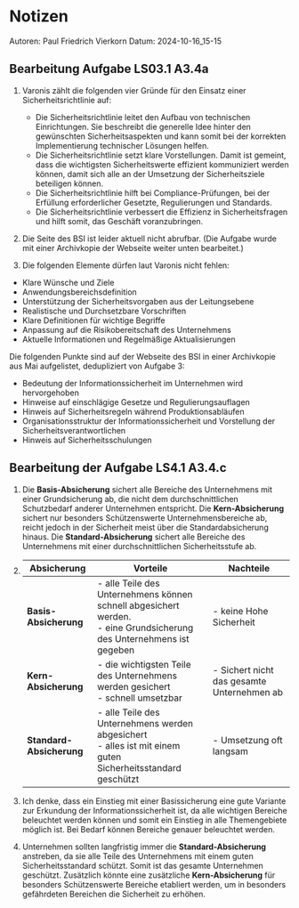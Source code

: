 # Notizen

Autoren: Paul Friedrich Vierkorn
Datum: 2024-10-16_15-15

## Bearbeitung Aufgabe LS03.1 A3.4a

1. Varonis zählt die folgenden vier Gründe für den Einsatz einer Sicherheitsrichtlinie auf:
   - Die Sicherheitsrichtlinie leitet den Aufbau von technischen Einrichtungen. Sie beschreibt die generelle Idee hinter den gewünschten Sicherheitsaspekten und kann somit bei der korrekten Implementierung technischer Lösungen helfen.
   - Die Sicherheitsrichtlinie setzt klare Vorstellungen. Damit ist gemeint, dass die wichtigsten Sicherheitswerte effizient kommuniziert werden können, damit sich alle an der Umsetzung der Sicherheitsziele beteiligen können.
   - Die Sicherheitsrichtlinie hilft bei Compliance-Prüfungen, bei der Erfüllung erforderlicher Gesetzte, Regulierungen und Standards.
   - Die Sicherheitsrichtlinie verbessert die Effizienz in Sicherheitsfragen und hilft somit, das Geschäft voranzubringen.

2. Die Seite des BSI ist leider aktuell nicht abrufbar. (Die Aufgabe wurde mit einer Archivkopie der Webseite weiter unten bearbeitet.)

3. Die folgenden Elemente dürfen laut Varonis nicht fehlen:

- Klare Wünsche und Ziele
- Anwendungsbereichsdefinition
- Unterstützung der Sicherheitsvorgaben aus der Leitungsebene
- Realistische und Durchsetzbare Vorschriften
- Klare Definitionen für wichtige Begriffe
- Anpassung auf die Risikobereitschaft des Unternehmens
- Aktuelle Informationen und Regelmäßige Aktualisierungen

Die folgenden Punkte sind auf der Webseite des BSI in einer Archivkopie aus Mai aufgelistet, dedupliziert von Aufgabe 3:

- Bedeutung der Informationssicherheit im Unternehmen wird hervorgehoben
- Hinweise auf einschlägige Gesetze und Regulierungsauflagen
- Hinweis auf Sicherheitsregeln während Produktionsabläufen
- Organisationsstruktur der Informationssicherheit und Vorstellung der Sicherheitsverantwortlichen
- Hinweis auf Sicherheitsschulungen

## Bearbeitung der Aufgabe LS4.1 A3.4.c

1. Die **Basis-Absicherung** sichert alle Bereiche des Unternehmens mit einer Grundsicherung ab, die nicht dem durchschnittlichen Schutzbedarf anderer Unternehmen entspricht.
   Die **Kern-Absicherung** sichert nur besonders Schützenswerte Unternehmensbereiche ab, reicht jedoch in der Sicherheit meist über die Standardabsicherung hinaus.
   Die **Standard-Absicherung** sichert alle Bereiche des Unternehmens mit einer durchschnittlichen Sicherheitsstufe ab.

2. | Absicherung | Vorteile | Nachteile |
   |-|-|-|
   | **Basis-Absicherung** | - alle Teile des Unternehmens können schnell abgesichert werden. <br> - eine Grundsicherung des Unternehmens ist gegeben | - keine Hohe Sicherheit |
   | **Kern-Absicherung** | - die wichtigsten Teile des Unternehmens werden gesichert <br> - schnell umsetzbar | - Sichert nicht das gesamte Unternehmen ab |
   | **Standard-Absicherung** | - alle Teile des Unternehmens werden abgesichert <br> - alles ist mit einem guten Sicherheitsstandard geschützt | - Umsetzung oft langsam |

3. Ich denke, dass ein Einstieg mit einer Basissicherung eine gute Variante zur Erkundung der Informationssicherheit ist, da alle wichtigen Bereiche beleuchtet werden können und somit ein Einstieg in alle Themengebiete möglich ist.
Bei Bedarf können Bereiche genauer beleuchtet werden.

4. Unternehmen sollten langfristig immer die **Standard-Absicherung** anstreben, da sie alle Teile des Unternehmens mit einem guten Sicherheitsstandard schützt. Somit ist das gesamte Unternehmen geschützt. Zusätzlich könnte eine zusätzliche **Kern-Absicherung** für besonders Schützenswerte Bereiche etabliert werden, um in besonders gefährdeten Bereichen die Sicherheit zu erhöhen.
